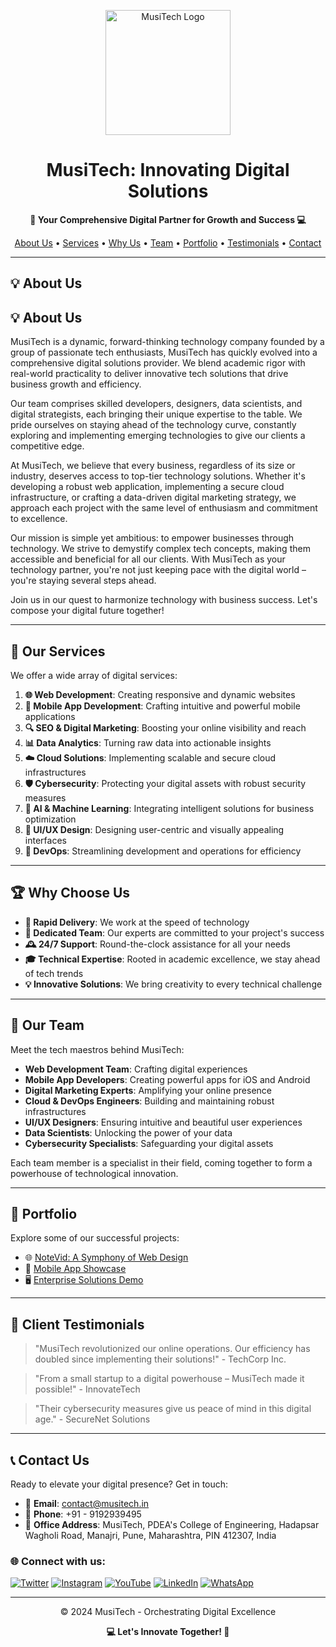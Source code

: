 <p align="center">
  <img src="./assets/images/logo%20black.svg" alt="MusiTech Logo" width="200">
</p>

<h1 align="center">MusiTech: Innovating Digital Solutions</h1>

<p align="center">
  <strong>🚀 Your Comprehensive Digital Partner for Growth and Success 💻</strong>
</p>

<p align="center">
  <a href="#about-us">About Us</a> •
  <a href="#our-services">Services</a> •
  <a href="#why-choose-us">Why Us</a> •
  <a href="#our-team">Team</a> •
  <a href="#portfolio">Portfolio</a> •
  <a href="#client-testimonials">Testimonials</a> •
  <a href="#contact-us">Contact</a>
</p>

---

## 💡 About Us

## 💡 About Us

MusiTech is a dynamic, forward-thinking technology company founded by a group of passionate tech enthusiasts, MusiTech has quickly evolved into a comprehensive digital solutions provider. We blend academic rigor with real-world practicality to deliver innovative tech solutions that drive business growth and efficiency.

Our team comprises skilled developers, designers, data scientists, and digital strategists, each bringing their unique expertise to the table. We pride ourselves on staying ahead of the technology curve, constantly exploring and implementing emerging technologies to give our clients a competitive edge.

At MusiTech, we believe that every business, regardless of its size or industry, deserves access to top-tier technology solutions. Whether it's developing a robust web application, implementing a secure cloud infrastructure, or crafting a data-driven digital marketing strategy, we approach each project with the same level of enthusiasm and commitment to excellence.

Our mission is simple yet ambitious: to empower businesses through technology. We strive to demystify complex tech concepts, making them accessible and beneficial for all our clients. With MusiTech as your technology partner, you're not just keeping pace with the digital world – you're staying several steps ahead.

Join us in our quest to harmonize technology with business success. Let's compose your digital future together!

---

## 🌟 Our Services

We offer a wide array of digital services:

1. **🌐 Web Development**: Creating responsive and dynamic websites
2. **📱 Mobile App Development**: Crafting intuitive and powerful mobile applications
3. **🔍 SEO & Digital Marketing**: Boosting your online visibility and reach
4. **📊 Data Analytics**: Turning raw data into actionable insights
5. **☁️ Cloud Solutions**: Implementing scalable and secure cloud infrastructures
6. **🛡️ Cybersecurity**: Protecting your digital assets with robust security measures
7. **🤖 AI & Machine Learning**: Integrating intelligent solutions for business optimization
8. **🎨 UI/UX Design**: Designing user-centric and visually appealing interfaces
9. **🔧 DevOps**: Streamlining development and operations for efficiency

---

## 🏆 Why Choose Us

- **🚀 Rapid Delivery**: We work at the speed of technology
- **🤝 Dedicated Team**: Our experts are committed to your project's success
- **🕰️ 24/7 Support**: Round-the-clock assistance for all your needs
- **🎓 Technical Expertise**: Rooted in academic excellence, we stay ahead of tech trends
- **💡 Innovative Solutions**: We bring creativity to every technical challenge

---

## 👥 Our Team

Meet the tech maestros behind MusiTech:

- **Web Development Team**: Crafting digital experiences
- **Mobile App Developers**: Creating powerful apps for iOS and Android
- **Digital Marketing Experts**: Amplifying your online presence
- **Cloud & DevOps Engineers**: Building and maintaining robust infrastructures
- **UI/UX Designers**: Ensuring intuitive and beautiful user experiences
- **Data Scientists**: Unlocking the power of your data
- **Cybersecurity Specialists**: Safeguarding your digital assets

Each team member is a specialist in their field, coming together to form a powerhouse of technological innovation.

---

## 💼 Portfolio

Explore some of our successful projects:

- 🌐 [NoteVid: A Symphony of Web Design](https://notevid.vercel.app/)
- 📱 [Mobile App Showcase](https://drive.google.com/file/d/1Y-4tW0iy8VRnDbnlNzFNeSZ7jYOvoB0E/view?usp=sharing)
- 🖥️ [Enterprise Solutions Demo](https://www.dropbox.com/scl/fo/72qzlsxjbh18ihdb4zbx7/AJKXPzYxGmpNVvrxgr0LUBQ?rlkey=a0g8x3xwlo59m0zq3ujtutxdv&dl=0)

---

## 🎤 Client Testimonials

> "MusiTech revolutionized our online operations. Our efficiency has doubled since implementing their solutions!" - TechCorp Inc.

> "From a small startup to a digital powerhouse – MusiTech made it possible!" - InnovateTech

> "Their cybersecurity measures give us peace of mind in this digital age." - SecureNet Solutions

---

## 📞 Contact Us

Ready to elevate your digital presence? Get in touch:

- 📧 **Email**: contact@musitech.in
- 📱 **Phone**: +91 - 9192939495
- 🏢 **Office Address**: MusiTech, PDEA's College of Engineering, Hadapsar Wagholi Road, Manajri, Pune, Maharashtra, PIN 412307, India

### 🌐 Connect with us:
[![Twitter](https://img.shields.io/badge/Twitter-1DA1F2?style=for-the-badge&logo=twitter&logoColor=white)](https://twitter.com/musitech_)
[![Instagram](https://img.shields.io/badge/Instagram-E4405F?style=for-the-badge&logo=instagram&logoColor=white)](https://www.instagram.com/musitech_in/)
[![YouTube](https://img.shields.io/badge/YouTube-FF0000?style=for-the-badge&logo=youtube&logoColor=white)](https://www.youtube.com/@musitech.)
[![LinkedIn](https://img.shields.io/badge/LinkedIn-0077B5?style=for-the-badge&logo=linkedin&logoColor=white)](https://www.linkedin.com/company/102433655/admin/feed/posts/?feedType=following)
[![WhatsApp](https://img.shields.io/badge/WhatsApp-25D366?style=for-the-badge&logo=whatsapp&logoColor=white)](https://wa.me/7822857872)

---

<p align="center">
  © 2024 MusiTech - Orchestrating Digital Excellence
</p>

<p align="center">
  <strong>💻 Let's Innovate Together! 🚀</strong>
</p>